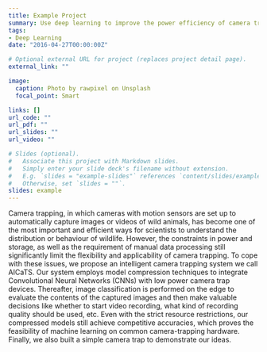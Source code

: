 ```yaml
---
title: Example Project
summary: Use deep learning to improve the power efficiency of camera traps.
tags:
- Deep Learning
date: "2016-04-27T00:00:00Z"

# Optional external URL for project (replaces project detail page).
external_link: ""

image:
  caption: Photo by rawpixel on Unsplash
  focal_point: Smart

links: []
url_code: ""
url_pdf: ""
url_slides: ""
url_video: ""

# Slides (optional).
#   Associate this project with Markdown slides.
#   Simply enter your slide deck's filename without extension.
#   E.g. `slides = "example-slides"` references `content/slides/example-slides.md`.
#   Otherwise, set `slides = ""`.
slides: example
---
```


Camera trapping, in which cameras with motion sensors are set up to automatically capture images or videos of wild animals, has become one of the most important and efficient ways for scientists to understand the distribution or behaviour of wildlife. However, the constraints in power and storage, as well as the requirement of manual data processing still significantly limit the flexibility and applicability of camera trapping. To cope with these issues, we propose an intelligent camera trapping system we call AICaTS. Our system employs model compression techniques to integrate Convolutional Neural Networks (CNNs) with low power camera trap devices. Thereafter, image classification is performed on the edge to evaluate the contents of the captured images and then make valuable decisions like whether to start video recording, what kind of recording quality should be used, etc. Even with the strict resource restrictions, our compressed models still achieve competitive accuracies, which proves the feasibility of machine learning on common camera-trapping hardware. Finally, we also built a simple camera trap to demonstrate our ideas. 